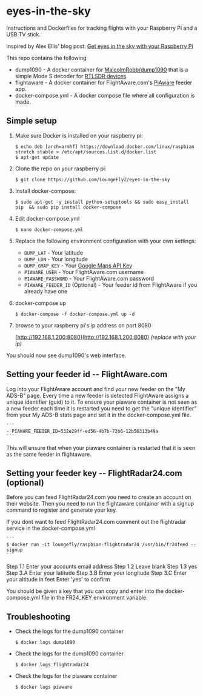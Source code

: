 # eyes-in-the-sky

Instructions and Dockerfiles for tracking flights with your Raspberry Pi and a USB TV stick.

Inspired by Alex Ellis' blog post: [Get eyes in the sky with your Raspberry Pi](https://blog.alexellis.io/track-flights-with-rpi/)

This repo contains the following:

* dump1090 - A docker container for [MalcolmRobb/dump1090](https://github.com/malcolmrobb/dump1090) that is a simple Mode S decoder for [RTLSDR devices](http://flightaware.com/adsb/prostick/).
* flightaware - A docker container for FlightAware.com's [PiAware](http://flightaware.com/adsb/piaware/) feeder app.
* docker-compose.yml - A docker compose file where all configuration is made.

## Simple setup

1. Make sure Docker is installed on your raspberry pi:

    ```
    $ echo deb [arch=armhf] https://download.docker.com/linux/raspbian stretch stable > /etc/apt/sources.list.d/docker.list
    $ apt-get update
    ```

2. Clone the repo on your raspberry pi:

    ```
    $ git clone https://github.com/LoungeFlyZ/eyes-in-the-sky
    ```

3. Install docker-compose:

    ```
    $ sudo apt-get -y install python-setuptools && sudo easy_install pip  && sudo pip install docker-compose
    ```

4. Edit docker-compose.yml 

    ```
    $ nano docker-compose.yml
    ```
    
5. Replace the following environment configuration with your own settings:

    - `DUMP_LAT` - Your latitude
    - `DUMP_LON` - Your longitude
    - `DUMP_GMAP_KEY` - Your [Google Maps API Key](https://developers.google.com/maps/?hl=de)
    - `PIAWARE_USER` - Your FlightAware.com username
    - `PIAWARE_PASSWORD` - Your FlightAware.com password
    - `PIAWARE_FEEDER_ID` (Optional) - Your feeder id from FlightAware if you already have one

6. docker-compose up

    ```
    $ docker-compose -f docker-compose.yml up -d
    ```
    
7. browse to your raspberry pi's ip address on port 8080
 
    [http://192.168.1.200:8080](http://192.168.1.200:8080) _(replace with your ip)_
    
You should now see dump1090's web interface.

## Setting your feeder id -- FlightAware.com

Log into your FlightAware account and find your new feeder on the "My ADS-B" page. Every time a new feeder is detected FlightAware assigns a unique identifier (guid) to it. To ensure your piaware container is not seen as a new feeder each time it is restarted you need to get the "unique identifier" from your My ADS-B stats page and set it in the docker-compose.yml file.

    ```
    - PIAWARE_FEEDER_ID=532e29ff-ed56-4b7b-72b6-12b56313b49a
    ```

This will ensure that when your piaware container is restarted that it is seen as the same feeder in flightaware. 

## Setting your feeder key -- FlightRadar24.com (optional)

Before you can feed FlightRadar24.com you need to create an account on their website. Then you need to run the flightaware container with a signup command to register and generate your key.

If you dont want to feed FlightRadar24.com comment out the flightradar service in the docker-compose.yml


    ```
    $ docker run -it loungefly/raspbian-flightradar24 /usr/bin/fr24feed --signup
    ```

Step 1.1 Enter your accounts email address
Step 1.2 Leave blank
Step 1.3 yes
Step 3.A Enter your latitude
Step 3.B Enter your longitude
Step 3.C Enter your altitude in feet
Enter 'yes' to confirm

You should be given a key that you can copy and enter into the docker-compose.yml file in the FR24_KEY environment variable.

## Troubleshooting

- Check the logs for the dump1090 container

    ```
    $ docker logs dump1090
    ```

 - Check the logs for the dump1090 container

    ```
    $ docker logs flightradar24
    ```

- Check the logs for the piaware container

    ```
    $ docker logs piaware
    ```
    
